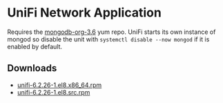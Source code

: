 UniFi Network Application
=========================

Requires the [mongodb-org-3.6](https://docs.mongodb.com/v3.6/tutorial/install-mongodb-on-red-hat/#for-mongodb-3-6) yum repo. UniFi starts its own instance of mongod so disable the unit with `systemctl disable --now mongod` if it is enabled by default.



Downloads
---------

* [unifi-6.2.26-1.el8.x86\_64.rpm](https://file.lily.flowers/rpm/x86_64/unifi-6.2.26-1.el8.x86_64.rpm)
* [unifi-6.2.26-1.el8.src.rpm](https://file.lily.flowers/rpm/src/unifi-6.2.26-1.el8.src.rpm)
